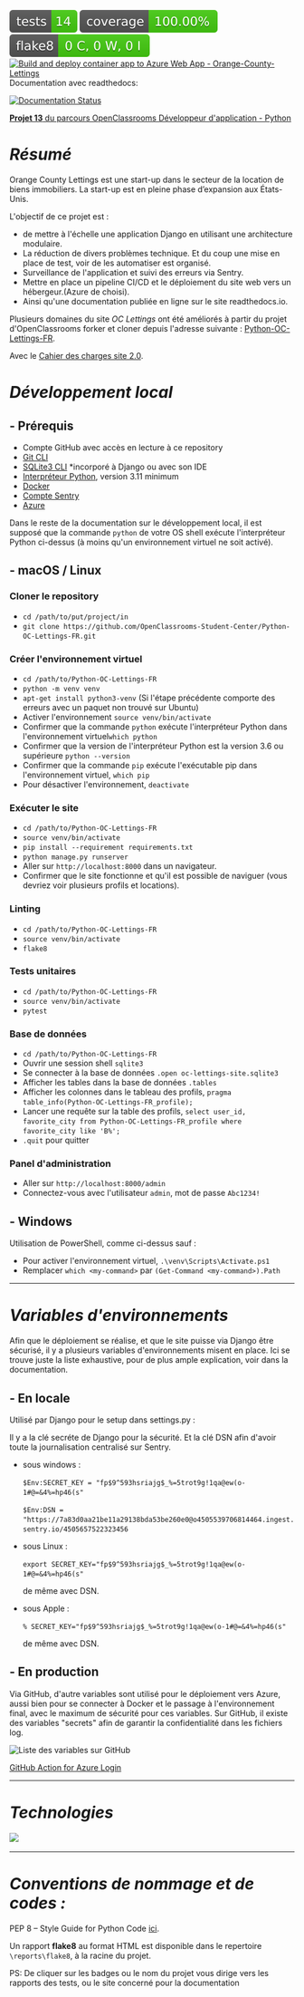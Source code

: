 [![Tests Status](https://github.com/Nathom78/Python-OC-Lettings-FR/blob/badges/master/reports/tests-badge.svg?raw=true)](http://htmlpreview.github.io/?https://github.com/Nathom78/Python-OC-Lettings-FR/blob/badges/master/reports/junit/report.html)
[![Coverage Status](https://github.com/Nathom78/Python-OC-Lettings-FR/blob/badges/master/reports/coverage-badge.svg?raw=true)](http://htmlpreview.github.io/?https://github.com/Nathom78/Python-OC-Lettings-FR/blob/badges/master/reports/coverage/index.html)
[![Flake8 Status](https://github.com/Nathom78/Python-OC-Lettings-FR/blob/badges/master/reports/flake8-badge.svg?raw=true)](http://htmlpreview.github.io/?https://github.com/Nathom78/Python-OC-Lettings-FR/blob/badges/master/reports/flake8/index.html)
[![Build and deploy container app to Azure Web App - Orange-County-Lettings](https://github.com/Nathom78/Python-OC-Lettings-FR/actions/workflows/master_ORANGE_COUNTY_LETTINGS.yml/badge.svg)](https://github.com/Nathom78/Python-OC-Lettings-FR/actions/workflows/master_ORANGE_COUNTY_LETTINGS.yml)
Documentation avec readthedocs:

[![Documentation Status](https://readthedocs.org/projects/thomas-python-oc-lettings-fr/badge/?version=latest)](https://thomas-python-oc-lettings-fr.readthedocs.io/en/latest/?badge=latest)

[**Projet 13** du parcours OpenClassrooms Développeur d'application - Python](https://openclassrooms.com/fr/paths/518/projects/841/assignment)

# *Résumé*

Orange County Lettings est une start-up dans le secteur de la location de biens immobiliers.
La start-up est en pleine phase d’expansion aux États-Unis. 

L'objectif de ce projet est :
- de mettre à l'échelle une application Django en utilisant une architecture modulaire.
- La réduction de divers problèmes technique. Et du coup une mise en place de test, voir de les automatiser est organisé.
- Surveillance de l'application et suivi des erreurs via Sentry.
- Mettre en place un pipeline CI/CD et le déploiement du site web vers un hébergeur.(Azure de choisi).
- Ainsi qu'une documentation publiée en ligne sur le site readthedocs.io.

Plusieurs domaines du site *OC Lettings* ont été améliorés à partir du projet d'OpenClassrooms forker et cloner depuis l'adresse suivante :
[Python-OC-Lettings-FR](https://github.com/OpenClassrooms-Student-Center/Python-OC-Lettings-FR).

Avec le
[Cahier des charges site 2.0](https://s3.eu-west-1.amazonaws.com/course.oc-static.com/projects/Python+FR/841+Mettez+%C3%A0+l'%C3%A9chelle+une+application+Django+en+utilisant+une+architecture+modulaire/Site+web+2.0+-+caracte%CC%81ristiques+et+ame%CC%81liorations.pdf).

# *Développement local*

## - Prérequis

- Compte GitHub avec accès en lecture à ce repository
- [Git CLI](https://git-scm.com/downloads)
- [SQLite3 CLI](https://sqlite.org/download.html) *incorporé à Django ou avec son IDE
- [Interpréteur Python](https://www.python.org/downloads/), version 3.11 minimum
- [Docker](https://www.docker.com/products/docker-desktop/) 
- [Compte Sentry](https://sentry.io/signup/)
- [Azure](https://azure.microsoft.com/fr-fr/free/)

Dans le reste de la documentation sur le développement local, il est supposé que la commande `python` de votre OS shell exécute l'interpréteur Python ci-dessus (à moins qu'un environnement virtuel ne soit activé).

## - macOS / Linux

### Cloner le repository


- `cd /path/to/put/project/in`
- `git clone https://github.com/OpenClassrooms-Student-Center/Python-OC-Lettings-FR.git`

### Créer l'environnement virtuel

- `cd /path/to/Python-OC-Lettings-FR`
- `python -m venv venv`
- `apt-get install python3-venv` (Si l'étape précédente comporte des erreurs avec un paquet non trouvé sur Ubuntu)
- Activer l'environnement `source venv/bin/activate`
- Confirmer que la commande `python` exécute l'interpréteur Python dans l'environnement virtuel`which python`
- Confirmer que la version de l'interpréteur Python est la version 3.6 ou supérieure `python --version`
- Confirmer que la commande `pip` exécute l'exécutable pip dans l'environnement virtuel, `which pip`
- Pour désactiver l'environnement, `deactivate`

### Exécuter le site

- `cd /path/to/Python-OC-Lettings-FR`
- `source venv/bin/activate`
- `pip install --requirement requirements.txt`
- `python manage.py runserver`
- Aller sur `http://localhost:8000` dans un navigateur.
- Confirmer que le site fonctionne et qu'il est possible de naviguer (vous devriez voir plusieurs profils et locations).

### Linting

- `cd /path/to/Python-OC-Lettings-FR`
- `source venv/bin/activate`
- `flake8`

### Tests unitaires

- `cd /path/to/Python-OC-Lettings-FR`
- `source venv/bin/activate`
- `pytest`

### Base de données

- `cd /path/to/Python-OC-Lettings-FR`
- Ouvrir une session shell `sqlite3`
- Se connecter à la base de données `.open oc-lettings-site.sqlite3`
- Afficher les tables dans la base de données `.tables`
- Afficher les colonnes dans le tableau des profils, `pragma table_info(Python-OC-Lettings-FR_profile);`
- Lancer une requête sur la table des profils, `select user_id, favorite_city from
  Python-OC-Lettings-FR_profile where favorite_city like 'B%';`
- `.quit` pour quitter

### Panel d'administration

- Aller sur `http://localhost:8000/admin`
- Connectez-vous avec l'utilisateur `admin`, mot de passe `Abc1234!`

## - Windows

Utilisation de PowerShell, comme ci-dessus sauf :

- Pour activer l'environnement virtuel, `.\venv\Scripts\Activate.ps1` 
- Remplacer `which <my-command>` par `(Get-Command <my-command>).Path`

***

# *Variables d'environnements*
Afin que le déploiement se réalise, et que le site puisse via Django être sécurisé, il y a plusieurs variables 
d'environnements misent en place.
Ici se trouve juste la liste exhaustive, pour de plus ample explication, voir dans la documentation.

## - En locale

Utilisé par Django pour le setup dans settings.py :

Il y a la clé secréte de Django pour la sécurité.
Et la clé DSN afin d'avoir toute la journalisation centralisé sur Sentry.

* sous windows :

  `$Env:SECRET_KEY = "fp$9^593hsriajg$_%=5trot9g!1qa@ew(o-1#@=&4%=hp46(s"`

  `$Env:DSN = "https://7a83d0aa21be11a29138bda53be260e0@o4505539706814464.ingest.sentry.io/4505657522323456`
* sous Linux :

  `export SECRET_KEY="fp$9^593hsriajg$_%=5trot9g!1qa@ew(o-1#@=&4%=hp46(s"`

  de même avec DSN.
* sous Apple :

  `% SECRET_KEY="fp$9^593hsriajg$_%=5trot9g!1qa@ew(o-1#@=&4%=hp46(s"`

  de même avec DSN.


## - En production 

Via GitHub, d'autre variables sont utilisé pour le déploiement vers Azure, aussi bien pour se connecter à Docker
et le passage à l'environnement final, avec le maximum de sécurité pour ces variables.
Sur GitHub, il existe des variables "secrets" afin de garantir la confidentialité dans les fichiers log. 

![Liste des variables sur GitHub]()

[GitHub Action for Azure Login](https://github.com/azure/login#github-action-for-azure-login)


***

# *Technologies*
<p>
<img src="https://skillicons.dev/icons?i=git,github,githubactions,python,django,sqlite,docker,linux,azure,sentry,powershell,css,html,bootstrap&theme=dark">
</p>

***

# *Conventions de nommage et de codes :*
<p>PEP 8 – Style Guide for Python Code
<a href="https://peps.python.org/pep-0008/">ici</a>.
</p>

Un rapport **flake8** au format HTML est disponible dans le repertoire `\reports\flake8`, à la racine du projet.

PS: De cliquer sur les badges ou le nom du projet vous dirige vers les rapports des tests, ou le site concerné pour la documentation